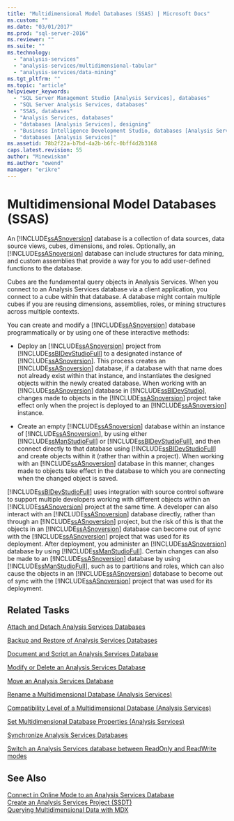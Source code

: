 ```yaml
---
title: "Multidimensional Model Databases (SSAS) | Microsoft Docs"
ms.custom: ""
ms.date: "03/01/2017"
ms.prod: "sql-server-2016"
ms.reviewer: ""
ms.suite: ""
ms.technology: 
  - "analysis-services"
  - "analysis-services/multidimensional-tabular"
  - "analysis-services/data-mining"
ms.tgt_pltfrm: ""
ms.topic: "article"
helpviewer_keywords: 
  - "SQL Server Management Studio [Analysis Services], databases"
  - "SQL Server Analysis Services, databases"
  - "SSAS, databases"
  - "Analysis Services, databases"
  - "databases [Analysis Services], designing"
  - "Business Intelligence Development Studio, databases [Analysis Services]"
  - "databases [Analysis Services]"
ms.assetid: 78b2f22a-b7bd-4a2b-b6fc-0bff4d2b3168
caps.latest.revision: 55
author: "Minewiskan"
ms.author: "owend"
manager: "erikre"
---
```

# Multidimensional Model Databases (SSAS)
  An [!INCLUDE[ssASnoversion](../../includes/ssasnoversion-md.md)] database is a collection of data sources, data source views, cubes, dimensions, and roles. Optionally, an [!INCLUDE[ssASnoversion](../../includes/ssasnoversion-md.md)] database can include structures for data mining, and custom assemblies that provide a way for you to add user-defined functions to the database.  
  
 Cubes are the fundamental query objects in Analysis Services. When you connect to an Analysis Services database via a client application, you connect to a cube within that database. A database might contain multiple cubes if you are reusing dimensions, assemblies, roles, or mining structures across multiple contexts.  
  
 You can create and modify a [!INCLUDE[ssASnoversion](../../includes/ssasnoversion-md.md)] database programmatically or by using one of these interactive methods:  
  
-   Deploy an [!INCLUDE[ssASnoversion](../../includes/ssasnoversion-md.md)] project from [!INCLUDE[ssBIDevStudioFull](../../includes/ssbidevstudiofull-md.md)] to a designated instance of [!INCLUDE[ssASnoversion](../../includes/ssasnoversion-md.md)]. This process creates an [!INCLUDE[ssASnoversion](../../includes/ssasnoversion-md.md)] database, if a database with that name does not already exist within that instance, and instantiates the designed objects within the newly created database. When working with an [!INCLUDE[ssASnoversion](../../includes/ssasnoversion-md.md)] database in [!INCLUDE[ssBIDevStudio](../../includes/ssbidevstudio-md.md)], changes made to objects in the [!INCLUDE[ssASnoversion](../../includes/ssasnoversion-md.md)] project take effect only when the project is deployed to an [!INCLUDE[ssASnoversion](../../includes/ssasnoversion-md.md)] instance.  
  
-   Create an empty [!INCLUDE[ssASnoversion](../../includes/ssasnoversion-md.md)] database within an instance of [!INCLUDE[ssASnoversion](../../includes/ssasnoversion-md.md)], by using either [!INCLUDE[ssManStudioFull](../../includes/ssmanstudiofull-md.md)] or [!INCLUDE[ssBIDevStudioFull](../../includes/ssbidevstudiofull-md.md)], and then connect directly to that database using [!INCLUDE[ssBIDevStudioFull](../../includes/ssbidevstudiofull-md.md)] and create objects within it (rather than within a project). When working with an [!INCLUDE[ssASnoversion](../../includes/ssasnoversion-md.md)] database in this manner, changes made to objects take effect in the database to which you are connecting when the changed object is saved.  
  
 [!INCLUDE[ssBIDevStudioFull](../../includes/ssbidevstudiofull-md.md)] uses integration with source control software to support multiple developers working with different objects within an [!INCLUDE[ssASnoversion](../../includes/ssasnoversion-md.md)] project at the same time. A developer can also interact with an [!INCLUDE[ssASnoversion](../../includes/ssasnoversion-md.md)] database directly, rather than through an [!INCLUDE[ssASnoversion](../../includes/ssasnoversion-md.md)] project, but the risk of this is that the objects in an [!INCLUDE[ssASnoversion](../../includes/ssasnoversion-md.md)] database can become out of sync with the [!INCLUDE[ssASnoversion](../../includes/ssasnoversion-md.md)] project that was used for its deployment. After deployment, you administer an [!INCLUDE[ssASnoversion](../../includes/ssasnoversion-md.md)] database by using [!INCLUDE[ssManStudioFull](../../includes/ssmanstudiofull-md.md)]. Certain changes can also be made to an [!INCLUDE[ssASnoversion](../../includes/ssasnoversion-md.md)] database by using [!INCLUDE[ssManStudioFull](../../includes/ssmanstudiofull-md.md)], such as to partitions and roles, which can also cause the objects in an [!INCLUDE[ssASnoversion](../../includes/ssasnoversion-md.md)] database to become out of sync with the [!INCLUDE[ssASnoversion](../../includes/ssasnoversion-md.md)] project that was used for its deployment.  
  
## Related Tasks  
 [Attach and Detach Analysis Services Databases](../../analysis-services/multidimensional-models/attach-and-detach-analysis-services-databases.md)  
  
 [Backup and Restore of Analysis Services Databases](../../analysis-services/multidimensional-models/backup-and-restore-of-analysis-services-databases.md)  
  
 [Document and Script an Analysis Services Database](../../analysis-services/multidimensional-models/document-and-script-an-analysis-services-database.md)  
  
 [Modify or Delete an Analysis Services Database](../../analysis-services/multidimensional-models/modify-or-delete-an-analysis-services-database.md)  
  
 [Move an Analysis Services Database](../../analysis-services/multidimensional-models/move-an-analysis-services-database.md)  
  
 [Rename a Multidimensional Database &#40;Analysis Services&#41;](../../analysis-services/multidimensional-models/rename-a-multidimensional-database-analysis-services.md)  
  
 [Compatibility Level of a Multidimensional Database &#40;Analysis Services&#41;](../../analysis-services/multidimensional-models/compatibility-level-of-a-multidimensional-database-analysis-services.md)  
  
 [Set Multidimensional Database Properties &#40;Analysis Services&#41;](../../analysis-services/multidimensional-models/set-multidimensional-database-properties-analysis-services.md)  
  
 [Synchronize Analysis Services Databases](../../analysis-services/multidimensional-models/synchronize-analysis-services-databases.md)  
  
 [Switch an Analysis Services database between ReadOnly and ReadWrite modes](../../analysis-services/multidimensional-models/switch-an-analysis-services-database-between-readonly-and-readwrite-modes.md)  
  
## See Also  
 [Connect in Online Mode to an Analysis Services Database](../../analysis-services/multidimensional-models/connect-in-online-mode-to-an-analysis-services-database.md)   
 [Create an Analysis Services Project &#40;SSDT&#41;](../../analysis-services/multidimensional-models/create-an-analysis-services-project-ssdt.md)   
 [Querying Multidimensional Data with MDX](../../analysis-services/multidimensional-models/mdx/querying-multidimensional-data-with-mdx.md)  
  
  
